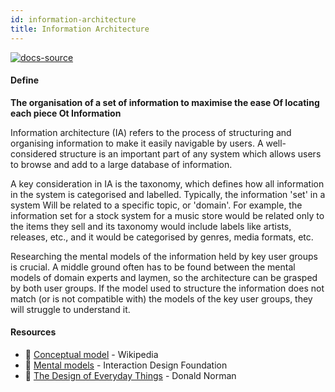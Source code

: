 ```yaml
---
id: information-architecture
title: Information Architecture
---
```


[![docs-source](https://img.shields.io/badge/SRC-UX%20Companion-blue)](https://play.google.com/store/apps/details?id=com.cyberduck.uxcompanion)

#### Define

**The organisation of a set of information to maximise the ease Of locating each piece Ot Information**

Information architecture (IA) refers to the process of structuring and organising information to make it easily navigable by users. A well- considered structure is an important part of any system which allows users to browse and add to a large database of information.

A key consideration in IA is the taxonomy, which defines how all information in the system is categorised and labelled. Typically, the information 'set' in a system Will be related to a specific topic, or 'domain'. For example, the information set for a stock system for a music store would be related only to the items they sell and its taxonomy would include labels like artists, releases, etc., and it would be categorised by genres, media formats, etc.

Researching the mental models of the information held by key user groups is crucial. A middle ground often has to be found between the mental models of domain experts and laymen, so the architecture can be grasped by both user groups. If the model used to structure the information does not match (or is not compatible with) the models of the key user groups, they will struggle to understand it.

#### Resources

* 📃 [Conceptual model](https://en.wikipedia.org/wiki/Conceptual_model) - Wikipedia
* 📃 [Mental models](https://www.interaction-design.org/literature/book/the-glossary-of-human-computer-interaction/mental-models) - Interaction Design Foundation
* 📘 [The Design of Everyday Things](https://www.amazon.co.uk/Design-Everyday-Things-Donald-Norman/dp/0262640376e) - Donald Norman